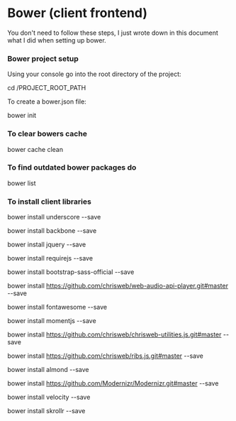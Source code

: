 # Bower (client frontend)

You don't need to follow these steps, I just wrote down in this document what I did when setting up bower.

### Bower project setup

Using your console go into the root directory of the project:

cd /PROJECT_ROOT_PATH

To create a bower.json file:

bower init

### To clear bowers cache

bower cache clean

### To find outdated bower packages do

bower list

### To install client libraries

bower install underscore --save

bower install backbone --save

bower install jquery --save

bower install requirejs --save

bower install bootstrap-sass-official --save

bower install https://github.com/chrisweb/web-audio-api-player.git#master --save

bower install fontawesome --save

bower install momentjs --save

bower install https://github.com/chrisweb/chrisweb-utilities.js.git#master --save

bower install https://github.com/chrisweb/ribs.js.git#master --save

bower install almond --save

bower install https://github.com/Modernizr/Modernizr.git#master --save

bower install velocity --save

bower install skrollr --save